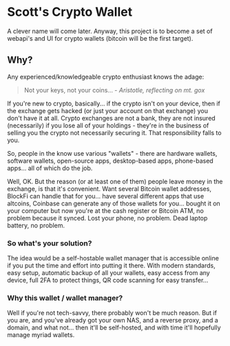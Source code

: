 # Scott's Crypto Wallet

A clever name will come later. Anyway, this project is to become a set of webapi's and UI for crypto wallets (bitcoin will be the first target).

## Why?

Any experienced/knowledgeable crypto enthusiast knows the adage:

> Not your keys, not your coins... - _Aristotle, reflecting on mt. gox_

If you're new to crypto, basically... if the crypto isn't on your device, then if the exchange gets hacked (or just your account on that exchange) you don't have it at all. Crypto exchanges are not a bank, they are not insured (necessarily) if you lose all of your holdings - they're in the business of selling you the crypto not necessarily securing it. That responsibility falls to you.

So, people in the know use various "wallets" - there are hardware wallets, software wallets, open-source apps, desktop-based apps, phone-based apps... all of which do the job.

Well, OK. But the reason (or at least one of them) people leave money in the exchange, is that it's convenient. Want several Bitcoin wallet addresses, BlockFi can handle that for you... have several different apps that use altcoins, Coinbase can generate any of those wallets for you... bought it on your computer but now you're at the cash register or Bitcoin ATM, no problem because it synced. Lost your phone, no problem. Dead laptop battery, no problem.

### So what's your solution?

The idea would be a self-hostable wallet manager that is accessible online if you put the time and effort into putting it there. With modern standards, easy setup, automatic backup of all your wallets, easy access from any device, full 2FA to protect things, QR code scanning for easy transfer...

### Why this wallet / wallet manager?

Well if you're not tech-savvy, there probably won't be much reason. But if you are, and you've already got your own NAS, and a reverse proxy, and a domain, and what not... then it'll be self-hosted, and with time it'll hopefully manage myriad wallets.
